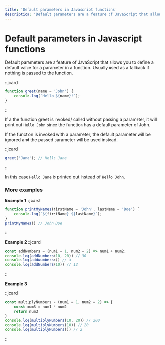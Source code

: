 ```yaml
---
title: 'Default parameters in Javascript functions'
description: 'Default parameters are a feature of JavaScript that allows you to define a default value for a parameter in a function. Usually used as a fallback if nothing is passed to the function'
---
```


# Default parameters in Javascript functions
Default parameters are a feature of JavaScript that allows you to define a default value for a parameter in a function. Usually used as a fallback if nothing is passed to the function.

::jcard
```js
function greet(name = 'John') {
    console.log(`Hello ${name}!`);
}
```
::

If a the function greet is invoked/ called without passing a parameter, it will print out `Hello John` since the function has a default parameter of John. 

If the function is invoked with a parameter, the default parameter will be ignored and the passed parameter will be used instead.

::jcard
```javascript
greet('Jane'); // Hello Jane
```
::

In this case `Hello Jane` is printed out instead of `Hello John`.

### More examples

**Example 1**
::jcard  
```js
function printMyNames(firstName = 'John', lastName = 'Doe') {
    console.log(`${firstName} ${lastName}`);
}
printMyNames() // John Doe
```
::

**Example 2**
::jcard
```js
const addNumbers = (num1 = 1, num2 = 2) => num1 + num2;
console.log(addNumbers(10, 20)) // 30
console.log(addNumbers()) // 3
console.log(addNumbers(10)) // 12
```
::

**Example 3**

::jcard
```js
const multiplyNumbers = (num1 = 1, num2 = 2) => {
    const num3 = num1 * num2
    return num3
}
console.log(multiplyNumbers(10, 20)) // 200
console.log(multiplyNumbers(10)) // 20
console.log(multiplyNumbers()) // 2
```
::